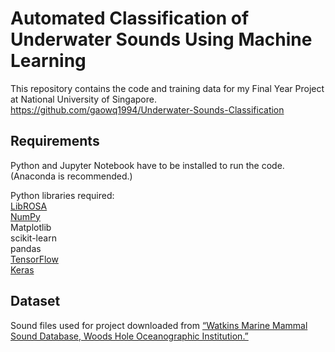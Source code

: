 # Automated Classification of Underwater Sounds Using Machine Learning

This repository contains the code and training data for my Final Year Project at National University of Singapore.  
https://github.com/gaowq1994/Underwater-Sounds-Classification

## Requirements

Python and Jupyter Notebook have to be installed to run the code. (Anaconda is recommended.)  
  
Python libraries required:  
[LibROSA](https://librosa.github.io/librosa/install.html)  
[NumPy](https://scipy.org/install.html)  
Matplotlib  
scikit-learn  
pandas  
[TensorFlow](https://www.tensorflow.org/install/)  
[Keras](https://keras.io/#installation)  

## Dataset

Sound files used for project downloaded from [“Watkins Marine Mammal Sound Database, Woods Hole Oceanographic Institution.”](https://cis.whoi.edu/science/B/whalesounds/index.cfm)
